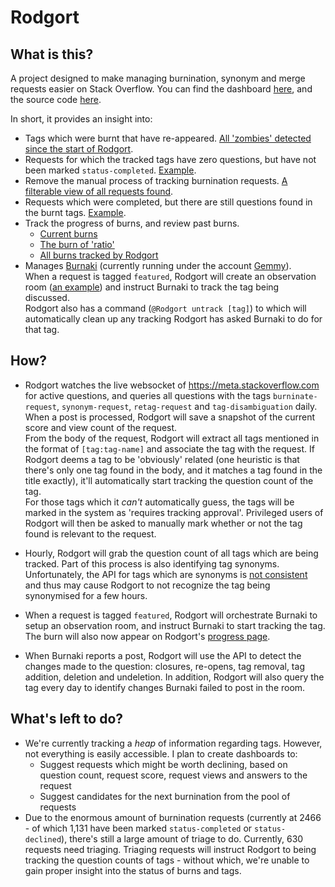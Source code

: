 # Rodgort

## What is this?

A project designed to make managing burnination, synonym and merge requests easier on Stack Overflow. You can find the dashboard [here](https://rodgort.sobotics.org/), and the source code [here](https://gitlab.com/rjrudman/Rodgort).

In short, it provides an insight into:

- Tags which were burnt that have re-appeared. [All 'zombies' detected since the start of Rodgort](https://rodgort.sobotics.org/zombies?onlyAlive=false).
- Requests for which the tracked tags have zero questions, but have not been marked `status-completed`. [Example](https://rodgort.sobotics.org/requests?status=none&hasQuestions=no).
- Remove the manual process of tracking burnination requests. [A filterable view of all requests found](https://rodgort.sobotics.org/requests).
- Requests which were completed, but there are still questions found in the burnt tags. [Example](https://rodgort.sobotics.org/requests?status=status-completed&hasQuestions=yes).
- Track the progress of burns, and review past burns. 
    - [Current burns](https://rodgort.sobotics.org/progress)
    - [The burn of 'ratio'](https://rodgort.sobotics.org/progress?metaQuestionId=277705)
    - [All burns tracked by Rodgort](https://rodgort.sobotics.org/tracked-burns)
- Manages [Burnaki](https://stackapps.com/questions/7027/burnaki-tracking-progress-and-helping-burnination-efforts-on-stack-exchange) (currently running under the account [Gemmy](https://chat.stackoverflow.com/users/8300708/gemmy)).   
    When a request is tagged `featured`, Rodgort will create an observation room ([an example](https://chat.stackoverflow.com/rooms/188947/observation-room-for-atlassian-burnination)) and instruct Burnaki to track the tag being discussed.  
    Rodgort also has a command (`@Rodgort untrack [tag]`) to which will automatically clean up any tracking Rodgort has asked Burnaki to do for that tag.

## How?

- Rodgort watches the live websocket of https://meta.stackoverflow.com for active questions, and queries all questions with the tags `burninate-request`, `synonym-request`, `retag-request` and `tag-disambiguation` daily.  
    When a post is processed, Rodgort will save a snapshot of the current score and view count of the request.  
    From the body of the request, Rodgort will extract all tags mentioned in the format of `[tag:tag-name]` and associate the tag with the request. If Rodgort deems a tag to be 'obviously' related (one heuristic is that there's only one tag found in the body, and it matches a tag found in the title exactly), it'll automatically start tracking the question count of the tag.  
    For those tags which it *can't* automatically guess, the tags will be marked in the system as 'requires tracking approval'. Privileged users of Rodgort will then be asked to manually mark whether or not the tag found is relevant to the request.

- Hourly, Rodgort will grab the question count of all tags which are being tracked. Part of this process is also identifying tag synonyms. Unfortunately, the API for tags which are synonyms is [not consistent](https://meta.stackexchange.com/questions/320542/api-tags-tag-list-info-returning-incorrect-count-for-synonyms) and thus may cause Rodgort to not recognize the tag being synonymised for a few hours.

- When a request is tagged `featured`, Rodgort will orchestrate Burnaki to setup an observation room, and instruct Burnaki to start tracking the tag. The burn will also now appear on Rodgort's [progress page](https://rodgort.sobotics.org/progress).

- When Burnaki reports a post, Rodgort will use the API to detect the changes made to the question: closures, re-opens, tag removal, tag addition, deletion and undeletion. In addition, Rodgort will also query the tag every day to identify changes Burnaki failed to post in the room.

## What's left to do?

- We're currently tracking a *heap* of information regarding tags. However, not everything is easily accessible. I plan to create dashboards to:
    - Suggest requests which might be worth declining, based on question count, request score, request views and answers to the request
    - Suggest candidates for the next burnination from the pool of requests
- Due to the enormous amount of burnination requests (currently at 2466 - of which 1,131 have been marked `status-completed` or `status-declined`), there's still a large amount of triage to do. Currently, 630 requests need triaging. Triaging requests will instruct Rodgort to being tracking the question counts of tags - without which, we're unable to gain proper insight into the status of burns and tags.